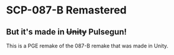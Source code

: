 # SCP-087-B Remastered
## But it's made in ~~Unity~~ Pulsegun!

This is a PGE remake of the 087-B remake that was made in Unity.
